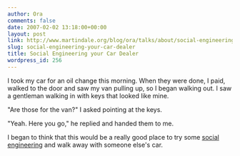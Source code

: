 ```yaml
---
author: Ora
comments: false
date: 2007-02-02 13:18:00+00:00
layout: post
link: http://www.martindale.org/blog/ora/talks/about/social-engineering-your-car-dealer
slug: social-engineering-your-car-dealer
title: Social Engineering your Car Dealer
wordpress_id: 256
---
```


I took my car for an oil change this morning. When they were done, I paid, walked to the door and saw my van pulling up, so I began walking out. I saw a gentleman walking in with keys that looked like mine.  
  
"Are those for the van?" I asked pointing at the keys.  
  
"Yeah. Here you go," he replied and handed them to me.  
  
I began to think that this would be a really good place to try some [social engineering](http://en.wikipedia.org/wiki/Social_engineering_%28security%29) and walk away with someone else's car.
